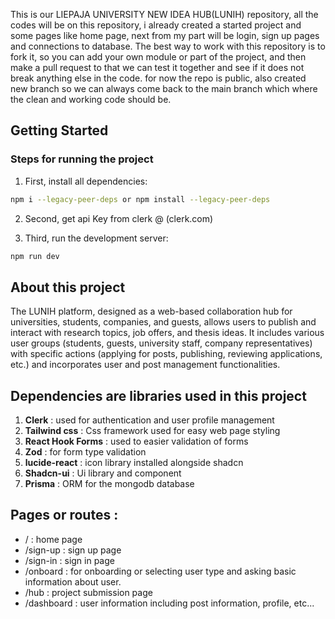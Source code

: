 
This is our LIEPAJA UNIVERSITY NEW IDEA HUB(LUNIH) repository, all the codes will be on this repository, i already created a started project and some pages
like home page, next from my part will be login, sign up pages and connections to database.
The best way to work with this repository is to fork it, so you can add your own module or part of the project, and then make a pull request to that we can test it together and see if it does not break anything else in the code.
for now the repo is public, also created new branch so we can always come back to the main branch which where the clean and working code should be.
## Getting Started
### Steps for running the project
1. First, install all dependencies:

```bash
npm i --legacy-peer-deps or npm install --legacy-peer-deps
```
2. Second, get api Key from clerk @ (clerk.com)

3. Third, run the development server:

```bash
npm run dev
```

## About this project

The LUNIH platform, designed as a web-based collaboration hub for universities, students, companies, and guests, allows users to publish and interact with research topics, job offers, and thesis ideas. It includes various user groups (students, guests, university staff, company representatives) with specific actions (applying for posts, publishing, reviewing applications, etc.) and incorporates user and post management functionalities.

## Dependencies are libraries used in this project 
1. **Clerk** : used for authentication and user profile management
2. **Tailwind css** : Css framework used for easy web page styling
3. **React Hook Forms** : used to easier validation of forms
4. **Zod** : for form type validation
5. **lucide-react** : icon library installed alongside shadcn
6. **Shadcn-ui** : Ui library and component
7. **Prisma** : ORM for the mongodb database

## Pages or routes : 
- / : home page
- /sign-up : sign up page
- /sign-in : sign in page
- /onboard : for onboarding or selecting user type and asking basic information about user.
- /hub : project submission page
- /dashboard : user information including post information, profile, etc...


